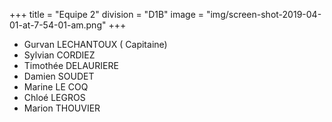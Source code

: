 +++
title = "Equipe 2"
division = "D1B"
image = "img/screen-shot-2019-04-01-at-7-54-01-am.png"
+++



* Gurvan LECHANTOUX ( Capitaine)
* Sylvian CORDIEZ
* Timothée DELAURIERE
* Damien SOUDET
* Marine LE COQ
* Chloé LEGROS
* Marion THOUVIER

